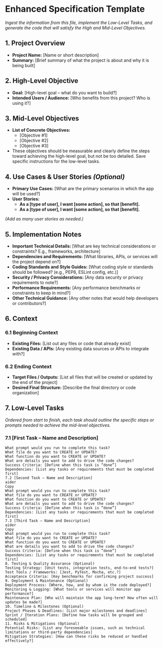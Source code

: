 # Enhanced Specification Template

_Ingest the information from this file, implement the Low-Level Tasks, and generate the code that will satisfy the High and Mid-Level Objectives._

## 1. Project Overview
- **Project Name:** [Name or short description]
- **Summary:** [Brief summary of what the project is about and why it is being built]

## 2. High-Level Objective
- **Goal:** [High-level goal – what do you want to build?]
- **Intended Users / Audience:** [Who benefits from this project? Who is using it?]

## 3. Mid-Level Objectives
- **List of Concrete Objectives:**  
  - [Objective #1]  
  - [Objective #2]  
  - [Objective #3]  
- These objectives should be measurable and clearly define the steps toward achieving the high-level goal, but not be too detailed. Save specific instructions for the low-level tasks.

## 4. Use Cases & User Stories *(Optional)*
- **Primary Use Cases:** [What are the primary scenarios in which the app will be used?]
- **User Stories:**  
  - **As a [type of user], I want [some action], so that [benefit].**
  - **As a [type of user], I want [some action], so that [benefit].**

*(Add as many user stories as needed.)*

## 5. Implementation Notes
- **Important Technical Details:** [What are key technical considerations or constraints? E.g., frameworks, architecture]
- **Dependencies and Requirements:** [What libraries, APIs, or services will the project depend on?]
- **Coding Standards and Style Guides:** [What coding style or standards should be followed? (e.g., PEP8, ESLint config, etc.)]
- **Security / Privacy Considerations:** [Any data security or privacy requirements to note?]
- **Performance Requirements:** [Any performance benchmarks or constraints to keep in mind?]
- **Other Technical Guidance:** [Any other notes that would help developers or contributors?]

## 6. Context
### 6.1 Beginning Context
- **Existing Files:** [List out any files or code that already exist]
- **Existing Data / APIs:** [Any existing data sources or APIs to integrate with?]

### 6.2 Ending Context
- **Target Files / Outputs:** [List all files that will be created or updated by the end of the project]
- **Desired Final Structure:** [Describe the final directory or code organization]

## 7. Low-Level Tasks
_Ordered from start to finish, each task should outline the specific steps or prompts needed to achieve the mid-level objectives._

### 7.1 **[First Task – Name and Description]**
```aider
What prompt would you run to complete this task?
What file do you want to CREATE or UPDATE?
What function do you want to CREATE or UPDATE?
What are details you want to add to drive the code changes?
Success Criteria: [Define when this task is “done”]
Dependencies: [List any tasks or requirements that must be completed first]
7.2 [Second Task – Name and Description]
aider
Copy
What prompt would you run to complete this task?
What file do you want to CREATE or UPDATE?
What function do you want to CREATE or UPDATE?
What are details you want to add to drive the code changes?
Success Criteria: [Define when this task is “done”]
Dependencies: [List any tasks or requirements that must be completed first]
7.3 [Third Task – Name and Description]
aider
Copy
What prompt would you run to complete this task?
What file do you want to CREATE or UPDATE?
What function do you want to CREATE or UPDATE?
What are details you want to add to drive the code changes?
Success Criteria: [Define when this task is “done”]
Dependencies: [List any tasks or requirements that must be completed first]
8. Testing & Quality Assurance (Optional)
Testing Strategy: [Unit tests, integration tests, end-to-end tests?]
Test Tools / Frameworks: [Jest, PyTest, Mocha, etc.?]
Acceptance Criteria: [Key benchmarks for confirming project success]
9. Deployment & Maintenance (Optional)
Deployment Process: [Where, how, and by whom is the code deployed?]
Monitoring & Logging: [What tools or services will monitor app performance?]
Maintenance Plan: [Who will maintain the app long-term? How often will updates be made?]
10. Timeline & Milestones (Optional)
Project Phases & Deadlines: [List major milestones and deadlines]
Sprint / Iteration Plans: [Define how tasks will be grouped and scheduled]
11. Risks & Mitigations (Optional)
Potential Risks: [List any foreseeable issues, such as technical limitations or third-party dependencies]
Mitigation Strategies: [How can these risks be reduced or handled effectively?]